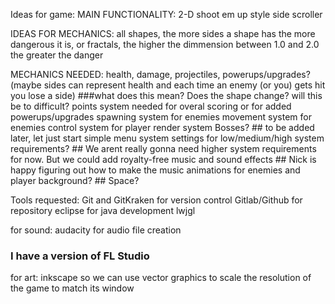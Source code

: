 Ideas for game:
MAIN FUNCTIONALITY:
2-D
shoot em up style side scroller

IDEAS FOR MECHANICS:
all shapes, the more sides a shape has the more dangerous it is, or fractals, the higher the dimmension between 1.0 and 2.0 the greater the danger

MECHANICS NEEDED:
health, damage, projectiles, powerups/upgrades? (maybe sides can represent health and each time an enemy (or you) gets hit you lose a side)
###what does this mean? Does the shape change? will this be to difficult?
points system needed for overal scoring or for added powerups/upgrades 
spawning system for enemies
movement system for enemies
control system for player
render system
Bosses? ## to be added later, let just start simple
menu system
settings for low/medium/high system requirements?  ## We arent really gonna need higher system requirements for now. But we could add
royalty-free music and sound effects  ## Nick is happy figuring out how to make the music
animations for enemies and player
background?  ## Space?

Tools requested:
Git and GitKraken for version control
Gitlab/Github for repository
eclipse for java development
lwjgl

for sound:
audacity for audio file creation
### I have a version of FL Studio

for art:
inkscape so we can use vector graphics to scale the resolution of the game to match its window

